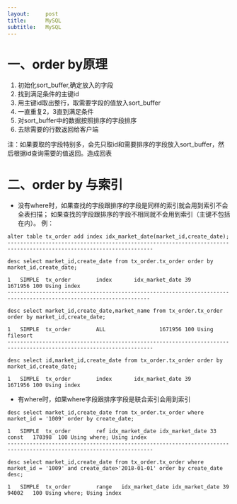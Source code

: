 ```yaml
---
layout:     post
title:      MySQL
subtitle:   MySQL
---
```

# 一、order by原理
1. 初始化sort_buffer,确定放入的字段
2. 找到满足条件的主键id
3. 用主键id取出整行，取需要字段的值放入sort_buffer
4. 一直重复2，3直到满足条件
5. 对sort_buffer中的数据按照排序的字段排序
6. 去除需要的行数返回给客户端

注：如果要取的字段特别多，会先只取id和需要排序的字段放入sort_buffer，然后根据id查询需要的值返回。造成回表

# 二、order by 与索引
- 没有where时，如果查找的字段跟排序的字段是同样的索引就会用到索引不会全表扫描；
如果查找的字段跟排序的字段不相同就不会用到索引（主键不包括在内）。
例：
```
alter table tx_order add index idx_market_date(market_id,create_date);
--------------------------------------------------------------------------------------------------------------------

desc select market_id,create_date from tx_order.tx_order order by market_id,create_date;

1	SIMPLE	tx_order		index		idx_market_date	39		1671956	100	Using index
-------------------------------------------------------------------------------------------------------------------

desc select market_id,create_date,market_name from tx_order.tx_order order by market_id,create_date;

1	SIMPLE	tx_order		ALL					1671956	100	Using filesort
--------------------------------------------------------------------------------------------------------------------

desc select id,market_id,create_date from tx_order.tx_order order by market_id,create_date;

1	SIMPLE	tx_order		index		idx_market_date	39		1671956	100	Using index
```

- 有where时，如果where字段跟排序字段是联合索引会用到索引

```
desc select market_id,create_date from tx_order.tx_order where  market_id = '1009' order by create_date;

1	SIMPLE	tx_order		ref	idx_market_date	idx_market_date	33	const	170398	100	Using where; Using index
--------------------------------------------------------------------------------------------------------------------

desc select market_id,create_date from tx_order.tx_order where market_id = '1009' and create_date>'2018-01-01' order by create_date desc;

1	SIMPLE	tx_order		range	idx_market_date	idx_market_date	39		94002	100	Using where; Using index

```

